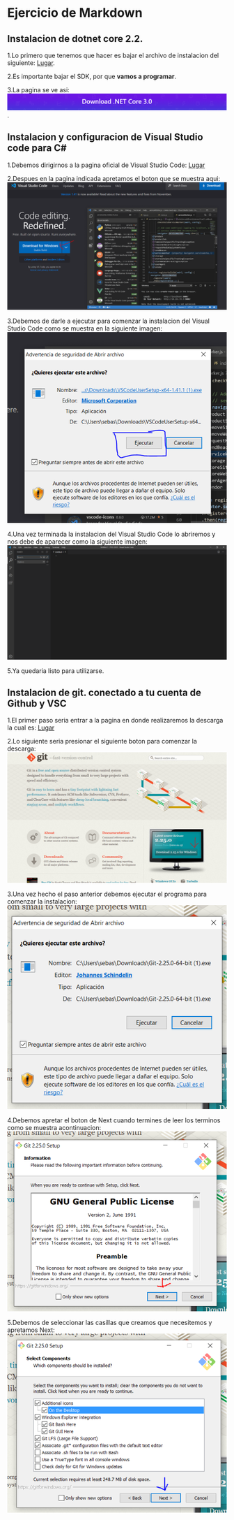 
# Ejercicio de Markdown


## Instalacion  de dotnet core 2.2.

1.Lo primero que tenemos que hacer es bajar el archivo de instalacion del siguiente: 
[Lugar](https://dotnet.microsoft.com/download/dotnet-core/3.0).

2.Es importante bajar el SDK, por que **vamos a programar**.

3.La pagina se ve asi:
![imagen dotnet 3.0](https://github.com/Sebashhdez13/POO-2020/blob/master/Setup/img/dotnet%203.0.PNG).

## Instalacion y configuracion de Visual Studio code para C#

1.Debemos dirigirnos a la pagina oficial de Visual Studio Code: [Lugar](https://code.visualstudio.com/)

2.Despues en la pagina indicada apretamos el boton que se muestra aqui: ![imagen visual studio](https://github.com/Sebashhdez13/POO-2020/blob/master/Setup/img/Visual%20Code%201.PNG)

3.Debemos de darle a ejecutar para comenzar la instalacion del Visual Studio Code como se muestra en la siguiente imagen: ![imagen visual studio 2](https://github.com/Sebashhdez13/POO-2020/blob/master/Setup/img/Visual%20Code%202.PNG)

4.Una vez terminada la instalacion del Visual Studio Code lo abriremos y nos debe de aparecer como la siguiente imagen: ![imagen visual studio 3](https://github.com/Sebashhdez13/POO-2020/blob/master/Setup/img/Visual%20Code%203.PNG)

5.Ya quedaria listo para utilizarse.

## Instalacion de git. conectado a tu cuenta de Github y VSC

1.El primer paso seria entrar a la pagina en donde realizaremos la descarga la cual es: [Lugar](https://git-scm.com/)

2.Lo siguiente seria presionar el siguiente boton para comenzar la descarga: ![imagen GIT](https://github.com/Sebashhdez13/POO-2020/blob/master/Setup/img/GIT%201.PNG)

3.Una vez hecho el paso anterior debemos ejecutar el programa para comenzar la instalacion: ![imagen GIT 2](https://github.com/Sebashhdez13/POO-2020/blob/master/Setup/img/GIT%202.PNG)

4.Debemos apretar el boton de Next cuando termines de leer los terminos como se muestra acontinuacion: ![imagen GIT 3](https://github.com/Sebashhdez13/POO-2020/blob/master/Setup/img/GIT%203.PNG)


5.Debemos de seleccionar las casillas que creamos que necesitemos y apretamos Next: ![imagen GIT 4](https://github.com/Sebashhdez13/POO-2020/blob/master/Setup/img/GIT%204.PNG)
